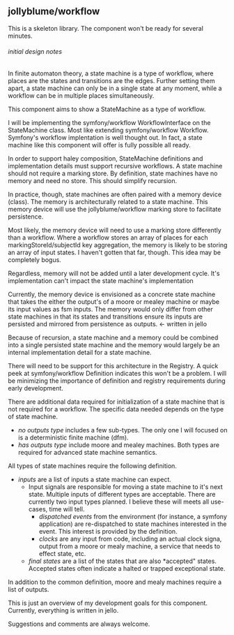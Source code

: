 ## jollyblume/workflow

This is a skeleton library. The component won't be ready for several minutes.

###### initial design notes
In finite automaton theory, a state machine is a type of workflow, where places are the states and transitions are the edges. Further setting them apart, a state machine can only be in a single state at any moment, while a workflow can be in multiple places simultaneously.

This component aims to show a StateMachine as a type of workflow.

I will be implementing the symfony/workflow WorkflowInterface on the StateMachine class. Most like extending symfony/workflow Workflow. Symfony's workflow implentation is well thought out. In fact, a state machine like this component will offer is fully possible all ready.

In order to support haley composition, StateMachine definitions and implementation details must support recursive workflows. A state machine should not require a marking store. By definition, state machines have no memory and need no store. This should simplify recursion.

In practice, though, state machines are often paired with a memory device (class). The memory is architecturally related to a state machine. This memory device will use the jollyblume/workflow marking store to facilitate persistence.

Most likely, the memory device will need to use a marking store differently than a workflow. Where a workflow stores an array of places for each markingStoreId/subjectId key aggregation, the memory is likely to be storing an array of input states. I haven't gotten that far, though. This idea may be completely bogus.

Regardless, memory will not be added until a later development cycle. It's implementation can't impact the state machine's implementation

Currently, the memory device is envisioned as a concrete state machine that takes the either the output's of a moore or mealey machine or maybe its input values as fsm inputs. The memory would only differ from other state machines in that its states and transitions ensure its inputs are persisted and mirrored from persistence as outputs. <- written in jello

Because of recursion, a state machine and a memory could be combined into a single persisted state machine and the memory would largely be an internal implementation detail for a state machine.

There will need to be support for this architecture in the Registry. A quick peek at symfony/workflow Definition indicates this won't be a problem. I will be minimizing the importance of definition and registry requirements during early development.

There are additional data required for initialization of a state machine that is not required for a workflow. The specific data needed depends on the type of state machine.
* *no outputs type* includes a few sub-types. The only one I will focused on is a deterministic finite machine (dfm).
* *has outputs type* include moore and mealey machines. Both types are required for advanced state machine semantics.

All types of state machines require the following definition.
* *inputs* are a list of inputs a state machine can expect.
  * Input signals are responsible for moving a state machine to it's next state. Multiple inputs of different types are acceptable. There are currently two input types planned. I believe these will meets all use-cases, time will tell.
    * *dispatched events* from the environment (for instance, a symfony application) are re-dispatched to state machines interested in the event. This interest is provided by the definition.
    * *clocks* are any input from code, including an actual clock signa, output from a moore or mealy machine, a service that needs to effect state, etc.
  * *final states* are a list of the states that are also *accepted" states. Accepted states often indicate a halted or trapped exceptional state.

In addition to the common definition, moore and mealy machines require a list of outputs.

This is just an overview of my development goals for this component. Currently, everything is written in jello.

Suggestions and comments are always welcome.
